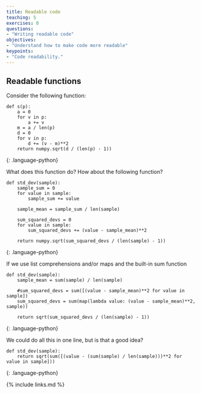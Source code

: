 ```yaml
---
title: Readable code
teaching: 5
exercises: 0
questions:
- "Writing readable code"
objectives:
- "Understand how to make code more readable"
keypoints:
- "Code readability."
---
```

## Readable functions

Consider the following function:

~~~
def s(p):
    a = 0
    for v in p:
        a += v
    m = a / len(p)
    d = 0
    for v in p:
        d += (v - m)**2
    return numpy.sqrt(d / (len(p) - 1))
~~~
{: .language-python}

What does this function do? How about the following function?

~~~
def std_dev(sample):
    sample_sum = 0
    for value in sample:
        sample_sum += value

    sample_mean = sample_sum / len(sample)

    sum_squared_devs = 0
    for value in sample:
        sum_squared_devs += (value - sample_mean)**2

    return numpy.sqrt(sum_squared_devs / (len(sample) - 1))
~~~
{: .language-python}

If we use list comprehensions and/or maps and the built-in sum function
~~~
def std_dev(sample):
    sample_mean = sum(sample) / len(sample)

    #sum_squared_devs = sum([(value - sample_mean)**2 for value in sample])
    sum_squared_devs = sum(map(lambda value: (value - sample_mean)**2, sample))

    return sqrt(sum_squared_devs / (len(sample) - 1))
~~~
{: .language-python}

We could do all this in one line, but is that a good idea?

~~~
def std_dev(sample):
    return sqrt(sum([(value - (sum(sample) / len(sample)))**2 for value in sample]))
~~~
{: .language-python}



{% include links.md %}
